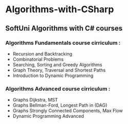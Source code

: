 # Algorithms-with-CSharp

## SoftUni Algorithms with C# courses


### Algorithms Fundamentals course cirriculum :

- Recursion and Backtracking
- Combinatorial Problems
- Searching, Sorting and Greedy Algorithms
- Graph Theory, Traversal and Shortest Paths
- Introduction to Dynamic Programming

### Algorithms Advanced course cirriculum :

- Graphs Dijkstra, MST
- Graphs Bellman-Ford, Longest Path in (DAG)
- Graphs Strongly Connected Components, Max Flow
- Dynamic Programming Advanced